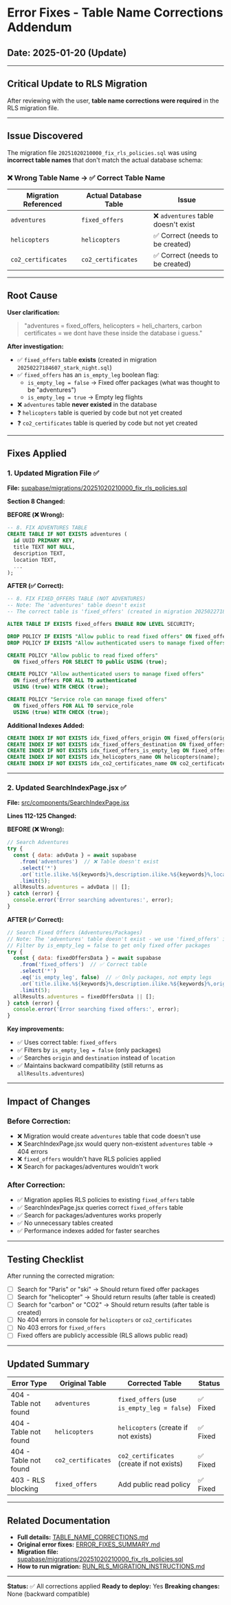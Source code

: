 # Error Fixes - Table Name Corrections Addendum

## Date: 2025-01-20 (Update)

---

## Critical Update to RLS Migration

After reviewing with the user, **table name corrections were required** in the RLS migration file.

---

## Issue Discovered

The migration file `20251020210000_fix_rls_policies.sql` was using **incorrect table names** that don't match the actual database schema:

### ❌ Wrong Table Name → ✅ Correct Table Name

| Migration Referenced | Actual Database Table | Issue |
|---------------------|----------------------|-------|
| `adventures` | `fixed_offers` | ❌ `adventures` table doesn't exist |
| `helicopters` | `helicopters` | ✅ Correct (needs to be created) |
| `co2_certificates` | `co2_certificates` | ✅ Correct (needs to be created) |

---

## Root Cause

**User clarification:**
> "adventures = fixed_offers, helicopters = heli_charters, carbon certificates = we dont have these inside the database i guess."

**After investigation:**
- ✅ `fixed_offers` table **exists** (created in migration `20250227184607_stark_night.sql`)
- ✅ `fixed_offers` has an `is_empty_leg` boolean flag:
  - `is_empty_leg = false` → Fixed offer packages (what was thought to be "adventures")
  - `is_empty_leg = true` → Empty leg flights
- ❌ `adventures` table **never existed** in the database
- ❓ `helicopters` table is queried by code but not yet created
- ❓ `co2_certificates` table is queried by code but not yet created

---

## Fixes Applied

### 1. Updated Migration File ✅

**File:** [supabase/migrations/20251020210000_fix_rls_policies.sql](supabase/migrations/20251020210000_fix_rls_policies.sql:196)

**Section 8 Changed:**

**BEFORE (❌ Wrong):**
```sql
-- 8. FIX ADVENTURES TABLE
CREATE TABLE IF NOT EXISTS adventures (
  id UUID PRIMARY KEY,
  title TEXT NOT NULL,
  description TEXT,
  location TEXT,
  ...
);
```

**AFTER (✅ Correct):**
```sql
-- 8. FIX FIXED_OFFERS TABLE (NOT ADVENTURES)
-- Note: The 'adventures' table doesn't exist
-- The correct table is 'fixed_offers' (created in migration 20250227184607)

ALTER TABLE IF EXISTS fixed_offers ENABLE ROW LEVEL SECURITY;

DROP POLICY IF EXISTS "Allow public to read fixed offers" ON fixed_offers;
DROP POLICY IF EXISTS "Allow authenticated users to manage fixed offers" ON fixed_offers;

CREATE POLICY "Allow public to read fixed offers"
  ON fixed_offers FOR SELECT TO public USING (true);

CREATE POLICY "Allow authenticated users to manage fixed offers"
  ON fixed_offers FOR ALL TO authenticated
  USING (true) WITH CHECK (true);

CREATE POLICY "Service role can manage fixed offers"
  ON fixed_offers FOR ALL TO service_role
  USING (true) WITH CHECK (true);
```

**Additional Indexes Added:**
```sql
CREATE INDEX IF NOT EXISTS idx_fixed_offers_origin ON fixed_offers(origin);
CREATE INDEX IF NOT EXISTS idx_fixed_offers_destination ON fixed_offers(destination);
CREATE INDEX IF NOT EXISTS idx_fixed_offers_is_empty_leg ON fixed_offers(is_empty_leg);
CREATE INDEX IF NOT EXISTS idx_helicopters_name ON helicopters(name);
CREATE INDEX IF NOT EXISTS idx_co2_certificates_name ON co2_certificates(name);
```

---

### 2. Updated SearchIndexPage.jsx ✅

**File:** [src/components/SearchIndexPage.jsx](src/components/SearchIndexPage.jsx:112)

**Lines 112-125 Changed:**

**BEFORE (❌ Wrong):**
```javascript
// Search Adventures
try {
  const { data: advData } = await supabase
    .from('adventures')  // ❌ Table doesn't exist
    .select('*')
    .or(`title.ilike.%${keywords}%,description.ilike.%${keywords}%,location.ilike.%${keywords}%`)
    .limit(5);
  allResults.adventures = advData || [];
} catch (error) {
  console.error('Error searching adventures:', error);
}
```

**AFTER (✅ Correct):**
```javascript
// Search Fixed Offers (Adventures/Packages)
// Note: The 'adventures' table doesn't exist - we use 'fixed_offers' instead
// Filter by is_empty_leg = false to get only fixed offer packages
try {
  const { data: fixedOffersData } = await supabase
    .from('fixed_offers')  // ✅ Correct table
    .select('*')
    .eq('is_empty_leg', false)  // ✅ Only packages, not empty legs
    .or(`title.ilike.%${keywords}%,description.ilike.%${keywords}%,origin.ilike.%${keywords}%,destination.ilike.%${keywords}%`)
    .limit(5);
  allResults.adventures = fixedOffersData || [];
} catch (error) {
  console.error('Error searching fixed offers:', error);
}
```

**Key improvements:**
- ✅ Uses correct table: `fixed_offers`
- ✅ Filters by `is_empty_leg = false` (only packages)
- ✅ Searches `origin` and `destination` instead of `location`
- ✅ Maintains backward compatibility (still returns as `allResults.adventures`)

---

## Impact of Changes

### Before Correction:
- ❌ Migration would create `adventures` table that code doesn't use
- ❌ SearchIndexPage.jsx would query non-existent `adventures` table → 404 errors
- ❌ `fixed_offers` wouldn't have RLS policies applied
- ❌ Search for packages/adventures wouldn't work

### After Correction:
- ✅ Migration applies RLS policies to existing `fixed_offers` table
- ✅ SearchIndexPage.jsx queries correct `fixed_offers` table
- ✅ Search for packages/adventures works properly
- ✅ No unnecessary tables created
- ✅ Performance indexes added for faster searches

---

## Testing Checklist

After running the corrected migration:

- [ ] Search for "Paris" or "ski" → Should return fixed offer packages
- [ ] Search for "helicopter" → Should return results (after table is created)
- [ ] Search for "carbon" or "CO2" → Should return results (after table is created)
- [ ] No 404 errors in console for `helicopters` or `co2_certificates`
- [ ] No 403 errors for `fixed_offers`
- [ ] Fixed offers are publicly accessible (RLS allows public read)

---

## Updated Summary

| Error Type | Original Table | Corrected Table | Status |
|-----------|---------------|----------------|--------|
| 404 - Table not found | `adventures` | `fixed_offers` (use `is_empty_leg = false`) | ✅ Fixed |
| 404 - Table not found | `helicopters` | `helicopters` (create if not exists) | ✅ Fixed |
| 404 - Table not found | `co2_certificates` | `co2_certificates` (create if not exists) | ✅ Fixed |
| 403 - RLS blocking | `fixed_offers` | Add public read policy | ✅ Fixed |

---

## Related Documentation

- **Full details:** [TABLE_NAME_CORRECTIONS.md](TABLE_NAME_CORRECTIONS.md:1)
- **Original error fixes:** [ERROR_FIXES_SUMMARY.md](ERROR_FIXES_SUMMARY.md:1)
- **Migration file:** [supabase/migrations/20251020210000_fix_rls_policies.sql](supabase/migrations/20251020210000_fix_rls_policies.sql:1)
- **How to run migration:** [RUN_RLS_MIGRATION_INSTRUCTIONS.md](RUN_RLS_MIGRATION_INSTRUCTIONS.md:1)

---

**Status:** ✅ All corrections applied
**Ready to deploy:** Yes
**Breaking changes:** None (backward compatible)
